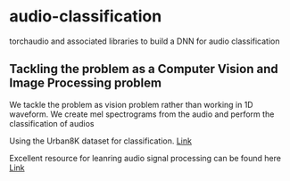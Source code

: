 # audio-classification
torchaudio and associated libraries to build a DNN for audio classification

## Tackling the problem as a Computer Vision and Image Processing problem

We tackle the problem as vision problem rather than working in 1D waveform. We create mel spectrograms from the audio and perform the classification of audios

Using the Urban8K dataset for classification. 
[Link](https://urbansounddataset.weebly.com/urbansound8k.html) 


Excellent resource for leanring audio signal processing can be found here
[Link](https://www.youtube.com/@ValerioVelardoTheSoundofAI) 